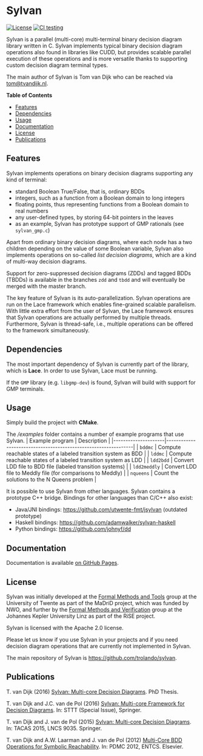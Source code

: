 Sylvan
======
[![License](https://img.shields.io/badge/License-Apache%202.0-blue.svg)](https://opensource.org/licenses/Apache-2.0)
[![CI testing](https://github.com/trolando/sylvan/actions/workflows/ci-build.yml/badge.svg)](https://github.com/trolando/sylvan/actions/workflows/ci-build.yml)

Sylvan is a parallel (multi-core) multi-terminal binary decision diagram library written in C.
Sylvan implements typical binary decision diagram operations also found in libraries like CUDD,
but provides scalable parallel execution of these operations and is more versatile thanks to
supporting custom decision diagram terminal types.

The main author of Sylvan is Tom van Dijk who can be reached via <tom@tvandijk.nl>.

**Table of Contents**

- [Features](#features)
- [Dependencies](#dependencies)
- [Usage](#usage)
- [Documentation](#documentation)
- [License](#license)
- [Publications](#publications)

## Features

Sylvan implements operations on binary decision diagrams supporting any kind of terminal:
- standard Boolean True/False, that is, ordinary BDDs
- integers, such as a function from a Boolean domain to long integers
- floating points, thus representing functions from a Boolean domain to real numbers
- any user-defined types, by storing 64-bit pointers in the leaves
- as an example, Sylvan has prototype support of GMP rationals (see `sylvan_gmp.c`)

Apart from ordinary binary decision diagrams, where each node has a two children depending on the value of
some Boolean variable, Sylvan also implements operations on so-called *list decision diagrams*,
which are a kind of multi-way decision diagrams.

Support for zero-suppressed decision diagrams (ZDDs) and tagged BDDs (TBDDs) is available in the
branches `zdd` and `tbdd` and will eventually be merged with the master branch.

The key feature of Sylvan is its auto-parallelization. Sylvan operations are run on the Lace framework
which enables fine-grained scalable parallelism. With little extra effort from the user of Sylvan, the
Lace framework ensures that Sylvan operations are actually performed by multiple threads. Furthermore,
Sylvan is thread-safe, i.e., multiple operations can be offered to the framework simultaneously.

## Dependencies

The most important dependency of Sylvan is currently part of the library, which is **Lace**.
In order to use Sylvan, Lace must be running.

If the `GMP` library (e.g. `libgmp-dev`) is found, Sylvan will build with support for GMP terminals.

## Usage

Simply build the project with **CMake**. 

The _/examples_ folder contains a number of example programs that use Sylvan. 
| Example program     | Description                                                    |
|---------------------|----------------------------------------------------------------| 
| `bddmc`             | Compute reachable states of a labeled transition system as BDD |
| `lddmc`             | Compute reachable states of a labeled transition system as LDD |
| `ldd2bdd`           | Convert LDD file to BDD file (labeled transition systems)      |
| `ldd2meddly`        | Convert LDD file to Meddly file (for comparisons to Meddly)    |
| `nqueens`           | Count the solutions to the N Queens problem                    |

It is possible to use Sylvan from other languages. Sylvan contains a prototype C++ bridge.
Bindings for other languages than C/C++ also exist:

-  Java/JNI bindings: https://github.com/utwente-fmt/jsylvan (outdated prototype)
-  Haskell bindings: https://github.com/adamwalker/sylvan-haskell
-  Python bindings: https://github.com/johnyf/dd

## Documentation

Documentation is available [on GitHub Pages](https://trolando.github.io/sylvan).

## License

Sylvan was initially developed at the [Formal Methods and Tools](http://fmt.ewi.utwente.nl/)
group at the University of Twente as part of the MaDriD project, which
was funded by NWO, and further by the [Formal Methods and Verification](http://fmv.jku.at/)
group at the Johannes Kepler University Linz as part of the RiSE project.

Sylvan is licensed with the Apache 2.0 license.

Please let us know if you use Sylvan in your projects and if you need
decision diagram operations that are currently not implemented in Sylvan.

The main repository of Sylvan is https://github.com/trolando/sylvan.  

## Publications

T. van Dijk (2016) [Sylvan: Multi-core Decision Diagrams](http://dx.doi.org/10.3990/1.9789036541602). PhD Thesis.

T. van Dijk and J.C. van de Pol (2016) [Sylvan: Multi-core Framework for Decision Diagrams](http://dx.doi.org/10.1007/s10009-016-0433-2>).  In: STTT (Special Issue), Springer.

T. van Dijk and J. van de Pol (2015) [Sylvan: Multi-core Decision Diagrams](http://dx.doi.org/10.1007/978-3-662-46681-0_60). In: TACAS 2015, LNCS 9035. Springer.

T. van Dijk and A.W. Laarman and J. van de Pol (2012) [Multi-Core BDD Operations for Symbolic Reachability](http://eprints.eemcs.utwente.nl/22166/). In: PDMC 2012, ENTCS. Elsevier.
